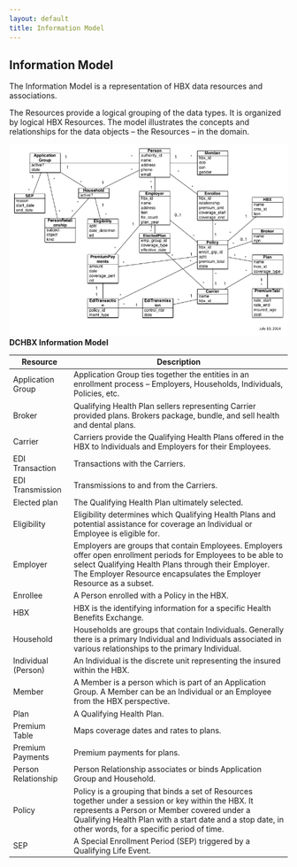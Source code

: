 ```yaml
---
layout: default
title: Information Model
---
```


## Information Model

The Information Model is a representation of HBX data resources and associations.

The Resources provide a logical grouping of the data types.  It is organized by logical HBX Resources.  The model illustrates the concepts and relationships for the data objects – the Resources – in the domain.

![ACApi Information Model](/assets/acapi_information_model.png)
**DCHBX Information Model**

| Resource	| Description |
| --------- | ----------- |
| Application Group	|  Application Group ties together the entities in an enrollment process – Employers, Households, Individuals, Policies, etc. | 
| Broker	| Qualifying Health Plan sellers representing Carrier provided plans.  Brokers package, bundle, and sell health and dental plans. | 
| Carrier	| Carriers provide the Qualifying Health Plans offered in the HBX to Individuals and Employers for their Employees. | 
| EDI Transaction	| Transactions with the Carriers. | 
| EDI Transmission	| Transmissions to and from the Carriers. | 
| Elected plan	| The Qualifying Health Plan ultimately selected. | 
| Eligibility	| Eligibility determines which Qualifying Health Plans and potential assistance for coverage an Individual or Employee is eligible for. | 
| Employer	| Employers are groups that contain Employees.  Employers offer open enrollment periods for Employees to be able to select Qualifying Health Plans through their Employer.  The Employer Resource encapsulates the Employer Resource as a subset. | 
| Enrollee | A Person enrolled with a Policy in the HBX. |
| HBX	| HBX is the identifying information for a specific Health Benefits Exchange. | 
| Household	|  Households are groups that contain Individuals.  Generally there is a primary Individual and Individuals associated in various relationships to the primary Individual. | 
| Individual (Person)	| An Individual is the discrete unit representing the insured within the HBX. | 
| Member	| A Member is a person which is part of an Application Group.  A Member can be an Individual or an Employee from the HBX perspective. | 
| Plan	| A Qualifying Health Plan. | 
| Premium Table	| Maps coverage dates and rates to plans. | 
| Premium Payments	| Premium payments for plans. | 
| Person Relationship	| Person Relationship associates or binds Application Group and Household. | 
| Policy	| Policy is a grouping that binds a set of Resources together under a session or key within the HBX. It represents a Person or Member covered under a Qualifying Health Plan with a start date and a stop date, in other words, for a specific period of time. | 
| SEP	| A Special Enrollment Period (SEP) triggered by a Qualifying Life Event. | 
